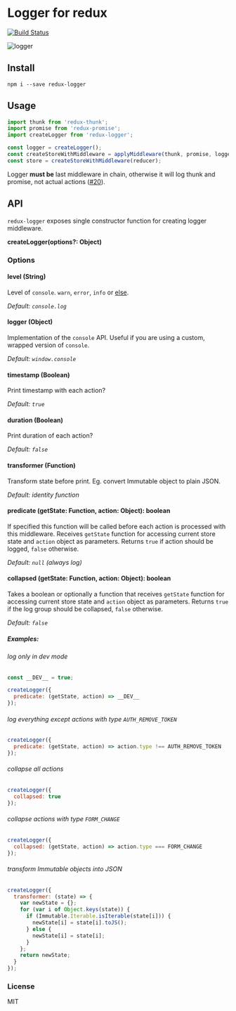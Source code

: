 # Logger for redux
[![Build Status](https://travis-ci.org/fcomb/redux-logger.svg?branch=master)](https://travis-ci.org/fcomb/redux-logger)

![logger](http://i.imgur.com/qhcz1OD.png)

## Install
`npm i --save redux-logger`

## Usage
```javascript
import thunk from 'redux-thunk';
import promise from 'redux-promise';
import createLogger from 'redux-logger';

const logger = createLogger();
const createStoreWithMiddleware = applyMiddleware(thunk, promise, logger)(createStore);
const store = createStoreWithMiddleware(reducer);
```
Logger **must be** last middleware in chain, otherwise it will log thunk and promise, not actual actions ([#20](https://github.com/fcomb/redux-logger/issues/20)).

## API

`redux-logger` exposes single constructor function for creating logger middleware.  

__createLogger(options?: Object)__

### Options

#### __level (String)__
Level of `console`. `warn`, `error`, `info` or [else](https://developer.mozilla.org/en/docs/Web/API/console).

*Default: `console.log`*

#### __logger (Object)__
Implementation of the `console` API. Useful if you are using a custom, wrapped version of `console`.

*Default: `window.console`*

#### __timestamp (Boolean)__
Print timestamp with each action?

*Default: `true`*

#### __duration (Boolean)__
Print duration of each action?

*Default: `false`*

#### __transformer (Function)__
Transform state before print. Eg. convert Immutable object to plain JSON.

*Default: identity function*

#### __predicate (getState: Function, action: Object): boolean__
If specified this function will be called before each action is processed with this middleware.
Receives `getState` function for  accessing current store state and `action` object as parameters. Returns `true` if action should be logged, `false` otherwise.

*Default: `null` (always log)*

#### __collapsed (getState: Function, action: Object): boolean__
Takes a boolean or optionally a function that receives `getState` function for accessing current store state and `action` object as parameters. Returns `true` if the log group should be collapsed, `false` otherwise.

*Default: `false`*

##### Examples:
###### log only in dev mode
```javascript
const __DEV__ = true;

createLogger({
  predicate: (getState, action) => __DEV__
});
```

###### log everything except actions with type `AUTH_REMOVE_TOKEN`
```javascript
createLogger({
  predicate: (getState, action) => action.type !== AUTH_REMOVE_TOKEN
});
```

###### collapse all actions
```javascript
createLogger({
  collapsed: true
});
```

###### collapse actions with type `FORM_CHANGE`
```javascript
createLogger({
  collapsed: (getState, action) => action.type === FORM_CHANGE
});
```

###### transform Immutable objects into JSON
```javascript
createLogger({
  transformer: (state) => {
    var newState = {};
    for (var i of Object.keys(state)) {
      if (Immutable.Iterable.isIterable(state[i])) {
        newState[i] = state[i].toJS();
      } else {
        newState[i] = state[i];
      }
    };
    return newState;
  }
});
```


### License
MIT
